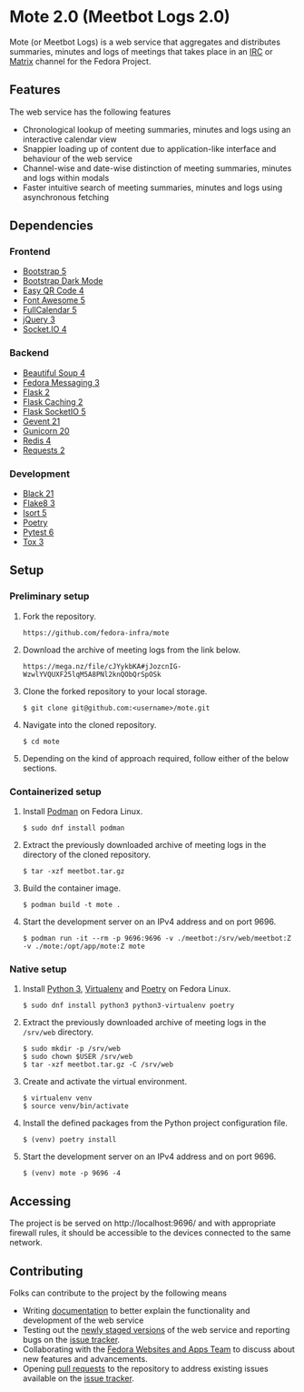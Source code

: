 # Mote 2.0 (Meetbot Logs 2.0)

Mote (or Meetbot Logs) is a web service that aggregates and distributes summaries, minutes and logs of meetings
that takes place in an [IRC](https://en.wikipedia.org/wiki/Internet_Relay_Chat) or 
[Matrix](https://en.wikipedia.org/wiki/Matrix_(protocol)) channel for the Fedora Project.

## Features

The web service has the following features

- Chronological lookup of meeting summaries, minutes and logs using an interactive calendar view
- Snappier loading up of content due to application-like interface and behaviour of the web service
- Channel-wise and date-wise distinction of meeting summaries, minutes and logs within modals
- Faster intuitive search of meeting summaries, minutes and logs using asynchronous fetching

## Dependencies

### Frontend

- [Bootstrap 5](https://getbootstrap.com/docs/5.0/getting-started/introduction/)
- [Bootstrap Dark Mode](https://vinorodrigues.github.io/bootstrap-dark-5/)
- [Easy QR Code 4](https://github.com/ushelp/EasyQRCodeJS)
- [Font Awesome 5](https://fontawesome.com)
- [FullCalendar 5](https://fullcalendar.io/)
- [jQuery 3](https://jquery.com/)
- [Socket.IO 4](https://socket.io/)

### Backend

- [Beautiful Soup 4](https://www.crummy.com/software/BeautifulSoup/bs4/doc/)
- [Fedora Messaging 3](https://fedora-messaging.readthedocs.io/en/stable/)
- [Flask 2](https://flask.palletsprojects.com/)
- [Flask Caching 2](https://flask-caching.readthedocs.io/en/latest/)
- [Flask SocketIO 5](https://flask-socketio.readthedocs.io/en/latest/)
- [Gevent 21](http://www.gevent.org/)
- [Gunicorn 20](https://gunicorn.org/)
- [Redis 4](https://github.com/redis/redis-py)
- [Requests 2](https://requests.readthedocs.io/en/latest/)

### Development

- [Black 21](https://black.readthedocs.io/en/stable/)
- [Flake8 3](https://flake8.pycqa.org/en/latest/)
- [Isort 5](https://pycqa.github.io/isort/)
- [Poetry](https://python-poetry.org/)
- [Pytest 6](https://docs.pytest.org/en/7.1.x/)
- [Tox 3](https://tox.wiki/en/latest/index.html)

## Setup

### Preliminary setup

1. Fork the repository.
   ```
   https://github.com/fedora-infra/mote
   ```
2. Download the archive of meeting logs from the link below.
   ```
   https://mega.nz/file/cJYykbKA#jJozcnIG-WzwlYVQUXF25lqM5A8PNl2knQObQrSpOSk
   ```
3. Clone the forked repository to your local storage.
   ```
   $ git clone git@github.com:<username>/mote.git
   ```
4. Navigate into the cloned repository.
   ```
   $ cd mote
   ```
5. Depending on the kind of approach required, follow either of the below sections.

### Containerized setup

1. Install [Podman](https://podman.io/getting-started/installation) on Fedora Linux.
   ```
   $ sudo dnf install podman
   ```
2. Extract the previously downloaded archive of meeting logs in the directory of the cloned repository.
   ```
   $ tar -xzf meetbot.tar.gz
   ```
3. Build the container image.
   ```
   $ podman build -t mote .
   ```
4. Start the development server on an IPv4 address and on port 9696.
   ```
   $ podman run -it --rm -p 9696:9696 -v ./meetbot:/srv/web/meetbot:Z -v ./mote:/opt/app/mote:Z mote
   ```

### Native setup

1. Install [Python 3](https://www.python.org/), [Virtualenv](https://virtualenv.pypa.io/en/latest/) and [Poetry](https://python-poetry.org/) on Fedora Linux.
   ```
   $ sudo dnf install python3 python3-virtualenv poetry
   ```
2. Extract the previously downloaded archive of meeting logs in the `/srv/web` directory.
   ```
   $ sudo mkdir -p /srv/web
   $ sudo chown $USER /srv/web
   $ tar -xzf meetbot.tar.gz -C /srv/web
   ```
3. Create and activate the virtual environment.
   ```
   $ virtualenv venv
   $ source venv/bin/activate
   ```
4. Install the defined packages from the Python project configuration file.
   ```
   $ (venv) poetry install
   ```
5. Start the development server on an IPv4 address and on port 9696.
   ```
   $ (venv) mote -p 9696 -4
   ```

## Accessing

The project is be served on http://localhost:9696/ and with appropriate firewall rules, it should be accessible to the devices connected to the same network.

## Contributing

Folks can contribute to the project by the following means

- Writing [documentation](https://github.com/fedora-infra/mote/blob/main/README.md) to better explain the functionality and development of the web service
- Testing out the [newly staged versions](https://meetbot.stg.fedoraproject.org/) of the web service and reporting bugs on the [issue tracker](https://github.com/fedora-infra/mote/issues).
- Collaborating with the [Fedora Websites and Apps Team](https://docs.fedoraproject.org/en-US/websites/) to discuss about new features and advancements.
- Opening [pull requests](https://github.com/fedora-infra/mote/pulls) to the repository to address existing issues available on the [issue tracker](https://github.com/fedora-infra/mote/issues).
